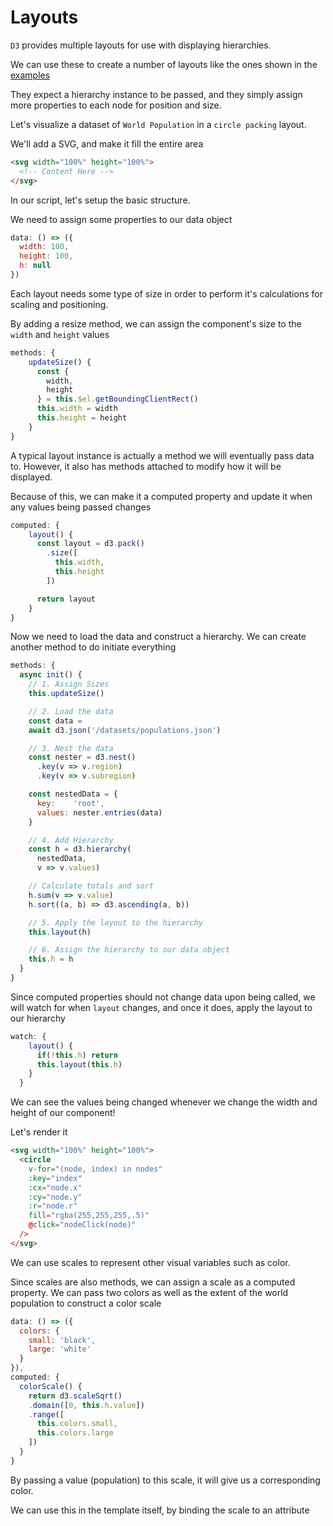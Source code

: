 # Layouts

`D3` provides multiple layouts for use with displaying hierarchies.

We can use these to create a number of layouts like the ones shown in the [examples](/#/intro/examples)

They expect a hierarchy instance to be passed, and they simply assign more properties to each node for position and size.

Let's visualize a dataset of `World Population` in a `circle packing` layout.

We'll add a SVG, and make it fill the entire area

```html
<svg width="100%" height="100%">
  <!-- Content Here -->
</svg>
```

In our script, let's setup the basic structure.

We need to assign some properties to our data object

```javascript
data: () => ({
  width: 100,
  height: 100,
  h: null
})
```

Each layout needs some type of size in order to perform it's calculations for scaling and positioning.

By adding a resize method, we can assign the component's size to the `width` and `height` values

```javascript
methods: {
    updateSize() {
      const {
        width,
        height
      } = this.$el.getBoundingClientRect()
      this.width = width
      this.height = height
    }
}
```

A typical layout instance is actually a method we will eventually pass data to. However, it also has methods attached to modify how it will be displayed.

Because of this, we can make it a computed property and update it when any values being passed changes

```javascript
computed: {
    layout() {
      const layout = d3.pack()
        .size([
          this.width,
          this.height
        ])

      return layout
    }
}
```

Now we need to load the data and construct a hierarchy. We can create another method to do initiate everything

```javascript
methods: {
  async init() {
    // 1. Assign Sizes
    this.updateSize()

    // 2. Load the data
    const data =
    await d3.json('/datasets/populations.json')

    // 3. Nest the data
    const nester = d3.nest()
      .key(v => v.region)
      .key(v => v.subregion)

    const nestedData = {
      key:    'root',
      values: nester.entries(data)
    }

    // 4. Add Hierarchy
    const h = d3.hierarchy(
      nestedData,
      v => v.values)

    // Calculate totals and sort
    h.sum(v => v.value)
    h.sort((a, b) => d3.ascending(a, b))

    // 5. Apply the layout to the hierarchy
    this.layout(h)

    // 6. Assign the hierarchy to our data object
    this.h = h
  }
}
```

Since computed properties should not change data upon being called, we will watch for when `layout` changes, and once it does, apply the layout to our hierarchy

```javascript
watch: {
    layout() {
      if(!this.h) return
      this.layout(this.h)
    }
  }
```

We can see the values being changed whenever we change the width and height of our component!

Let's render it

```html
<svg width="100%" height="100%">
  <circle
    v-for="(node, index) in nodes"
    :key="index"
    :cx="node.x"
    :cy="node.y"
    :r="node.r"
    fill="rgba(255,255,255,.5)"
    @click="nodeClick(node)"
  />
</svg>
```

We can use scales to represent other visual variables such as color.

Since scales are also methods, we can assign a scale as a computed property. We can pass two colors as well as the extent of the world population to construct a color scale

```javascript
data: () => ({
  colors: {
    small: 'black',
    large: 'white'
  }
}),
computed: {
  colorScale() {
    return d3.scaleSqrt()
    .domain([0, this.h.value])
    .range([
      this.colors.small,
      this.colors.large
    ])
  }
}
```

By passing a value (population) to this scale, it will give us a corresponding color.

We can use this in the template itself, by binding the scale to an attribute

```html

```

